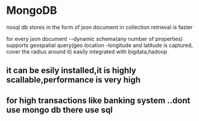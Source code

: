 # MongoDB

nosql db
stores in the form of json document in collection
retrieval is faster

for every json document --dynamic schema(any number of properties)
supports geospatial query(geo location -longitude and latitude is captured, cover the radius around it)
easily integrated with bigdata,hadoop

it can be esily installed,it is highly scallable,performance is very high
----------
for high transactions like banking system ..dont use mongo db 
there use sql 
--------------------------------------------------------------------------

